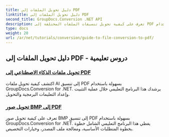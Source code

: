 ```yaml
---
title: دليل تحويل الملفات إلى PDF
linktitle: دليل تحويل الملفات إلى PDF
second_title: GroupDocs.Conversion .NET API
description: تعرف على كيفية تحويل تنسيقات الملفات المختلفة إلى PDF بسهولة باستخدام GroupDocs.Conversion for .NET. يغطي هذا البرنامج التعليمي خطوة بخطوة كل شيء بدءًا من إعداد المكتبة وحتى تنفيذ تحويلات الملفات بسلاسة.
type: docs
weight: 20
url: /ar/net/tutorials/conversion/guide-to-file-conversion-to-pdf/
---
```


## دليل تحويل الملفات إلى PDF - دروس تعليمية
### [تحويل ملفات الذكاء الاصطناعي إلى PDF](./converting-ai-to-pdf/)
اكتشف كيفية تحويل ملفات AI إلى تنسيق PDF بسهولة باستخدام GroupDocs.Conversion for .NET. يرشدك هذا البرنامج التعليمي خلال عملية التثبيت وإعداد التعليمات البرمجية والتحويل.
### [تحويل صور BMP إلى PDF](./converting-bmp-to-pdf/)
تعرف على كيفية تحويل صور BMP إلى تنسيق PDF بسهولة باستخدام GroupDocs.Conversion for .NET. يغطي هذا البرنامج التعليمي الشامل خطوة بخطوة المتطلبات الأساسية، ومعالجة ملف المصدر، وخيارات التخصيص.
